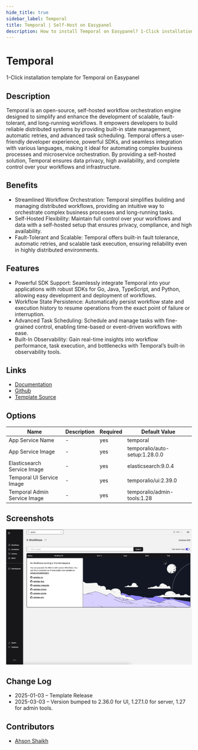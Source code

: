 ```yaml
---
hide_title: true
sidebar_label: Temporal
title: Temporal | Self-Host on Easypanel
description: How to install Temporal on Easypanel? 1-Click installation template for Temporal on Easypanel
---
```


<!-- generated -->

# Temporal

1-Click installation template for Temporal on Easypanel

## Description

Temporal is an open-source, self-hosted workflow orchestration engine designed to simplify and enhance the development of scalable, fault-tolerant, and long-running workflows. It empowers developers to build reliable distributed systems by providing built-in state management, automatic retries, and advanced task scheduling. Temporal offers a user-friendly developer experience, powerful SDKs, and seamless integration with various languages, making it ideal for automating complex business processes and microservice orchestration. By providing a self-hosted solution, Temporal ensures data privacy, high availability, and complete control over your workflows and infrastructure.

## Benefits

- Streamlined Workflow Orchestration: Temporal simplifies building and managing distributed workflows, providing an intuitive way to orchestrate complex business processes and long-running tasks.
- Self-Hosted Flexibility: Maintain full control over your workflows and data with a self-hosted setup that ensures privacy, compliance, and high availability.
- Fault-Tolerant and Scalable: Temporal offers built-in fault tolerance, automatic retries, and scalable task execution, ensuring reliability even in highly distributed environments.

## Features

- Powerful SDK Support: Seamlessly integrate Temporal into your applications with robust SDKs for Go, Java, TypeScript, and Python, allowing easy development and deployment of workflows.
- Workflow State Persistence: Automatically persist workflow state and execution history to resume operations from the exact point of failure or interruption.
- Advanced Task Scheduling: Schedule and manage tasks with fine-grained control, enabling time-based or event-driven workflows with ease.
- Built-In Observability: Gain real-time insights into workflow performance, task execution, and bottlenecks with Temporal’s built-in observability tools.

## Links

- [Documentation](https://docs.temporal.io/)
- [Github](https://github.com/temporalio/temporal)
- [Template Source](https://github.com/easypanel-io/templates/tree/main/templates/temporal)

## Options

Name | Description | Required | Default Value
-|-|-|-
App Service Name | - | yes | temporal
App Service Image | - | yes | temporalio/auto-setup:1.28.0.0
Elasticsearch Service Image | - | yes | elasticsearch:9.0.4
Temporal UI Service Image | - | yes | temporalio/ui:2.39.0
Temporal Admin Service Image | - | yes | temporalio/admin-tools:1.28

## Screenshots

![Temporal Screenshot](./assets/screenshot.png)

## Change Log

- 2025-01-03 – Template Release
- 2025-03-03 – Version bumped to 2.36.0 for UI, 1.27.1.0 for server, 1.27 for admin tools.

## Contributors

- [Ahson Shaikh](https://github.com/Ahson-Shaikh)
